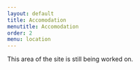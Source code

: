 ```yaml
---
layout: default
title: Accomodation
menutitle: Accomodation
order: 2
menu: location
---
```


This area of the site is still being worked on.
